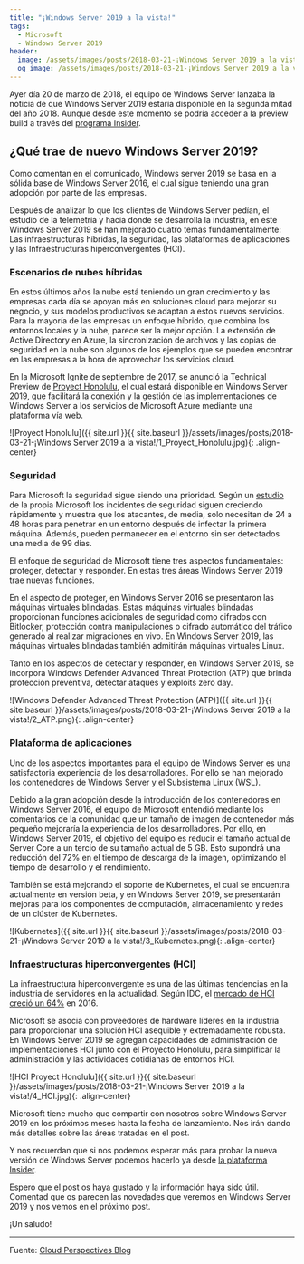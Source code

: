```yaml
---
title: "¡Windows Server 2019 a la vista!"
tags:
  - Microsoft
  - Windows Server 2019
header:
  image: /assets/images/posts/2018-03-21-¡Windows Server 2019 a la vista!/header.jpg
  og_image: /assets/images/posts/2018-03-21-¡Windows Server 2019 a la vista!/og.jpg
---
```


Ayer día 20 de marzo de 2018, el equipo de Windows Server lanzaba la noticia de que Windows Server 2019 estaría disponible en la segunda mitad del año 2018. Aunque desde este momento se podría acceder a la preview build a través del [programa Insider](https://insider.windows.com/en-us/for-business-getting-started-server/).

## ¿Qué trae de nuevo Windows Server 2019?

Como comentan en el comunicado, Windows server 2019 se basa en la sólida base de Windows Server 2016, el cual sigue teniendo una gran adopción por parte de las empresas.

Después de analizar lo que los clientes de Windows Server pedían, el estudio de la telemetría y hacía donde se desarrolla la industria, en este Windows Server 2019 se han mejorado cuatro temas fundamentalmente: Las infraestructuras híbridas, la seguridad, las plataformas de aplicaciones y las Infraestructuras hiperconvergentes (HCI).

### Escenarios de nubes híbridas

En estos últimos años la nube está teniendo un gran crecimiento y las empresas cada día se apoyan más en soluciones cloud para mejorar su negocio, y sus modelos productivos se adaptan a estos nuevos servicios. Para la mayoría de las empresas un enfoque híbrido, que combina los entornos locales y la nube, parece ser la mejor opción. La extensión de Active Directory en Azure, la sincronización de archivos y las copias de seguridad en la nube son algunos de los ejemplos que se pueden encontrar en las empresas a la hora de aprovechar los servicios cloud.

En la Microsoft Ignite de septiembre de 2017, se anunció la Technical Preview de [Proyect Honolulu](https://docs.microsoft.com/es-es/windows-server/manage/honolulu/honolulu), el cual estará disponible en Windows Server 2019, que facilitará la conexión y la gestión de las implementaciones de Windows Server a los servicios de Microsoft Azure mediante una plataforma vía web.

![Proyect Honolulu]({{ site.url }}{{ site.baseurl }}/assets/images/posts/2018-03-21-¡Windows Server 2019 a la vista!/1_Proyect_Honolulu.jpg){: .align-center}

### Seguridad

Para Microsoft la seguridad sigue siendo una prioridad. Según un [estudio]( https://cloud-platform-assets.azurewebsites.net/anatomy-of-a-breach/) de la propia Microsoft los incidentes de seguridad siguen creciendo rápidamente y muestra que los atacantes, de media, solo necesitan de 24 a 48 horas para penetrar en un entorno después de infectar la primera máquina. Además, pueden permanecer en el entorno sin ser detectados una media de 99 días.

El enfoque de seguridad de Microsoft tiene tres aspectos fundamentales: proteger, detectar y responder. En estas tres áreas Windows Server 2019 trae nuevas funciones.

En el aspecto de proteger, en Windows Server 2016 se presentaron las máquinas virtuales blindadas. Estas máquinas virtuales blindadas proporcionan funciones adicionales de seguridad como cifrados con Bitlocker, protección contra manipulaciones o cifrado automático del tráfico generado al realizar migraciones en vivo. En Windows Server 2019, las máquinas virtuales blindadas también admitirán máquinas virtuales Linux.

Tanto en los aspectos de detectar y responder, en Windows Server 2019, se incorpora Windows Defender Advanced Threat Protection (ATP) que brinda protección preventiva, detectar ataques y exploits zero day.

![Windows Defender Advanced Threat Protection (ATP)]({{ site.url }}{{ site.baseurl }}/assets/images/posts/2018-03-21-¡Windows Server 2019 a la vista!/2_ATP.png){: .align-center}

### Plataforma de aplicaciones

Uno de los aspectos importantes para el equipo de Windows Server es una satisfactoria experiencia de los desarrolladores. Por ello se han mejorado los contenedores de Windows Server y el Subsistema Linux (WSL).

Debido a la gran adopción desde la introducción de los contenedores en Windows Server 2016, el equipo de Microsoft entendió mediante los comentarios de la comunidad que un tamaño de imagen de contenedor más pequeño mejoraría la experiencia de los desarrolladores. Por ello, en Windows Server 2019, el objetivo del equipo es reducir el tamaño actual de Server Core a un tercio de su tamaño actual de 5 GB. Esto supondrá una reducción del 72% en el tiempo de descarga de la imagen, optimizando el tiempo de desarrollo y el rendimiento.

También se está mejorando el soporte de Kubernetes, el cual se encuentra actualmente en versión beta, y en Windows Server 2019, se presentarán mejoras para los componentes de computación, almacenamiento y redes de un clúster de Kubernetes.

![Kubernetes]({{ site.url }}{{ site.baseurl }}/assets/images/posts/2018-03-21-¡Windows Server 2019 a la vista!/3_Kubernetes.png){: .align-center}

### Infraestructuras hiperconvergentes (HCI)

La infraestructura hiperconvergente es una de las últimas tendencias en la industria de servidores en la actualidad. Según IDC, el [mercado de HCI creció un 64%](https://thestack.com/data-centre/2017/06/26/hyperconverged-market-grows-64-over-2016/) en 2016.

Microsoft se asocia con proveedores de hardware líderes en la industria para proporcionar una solución HCI asequible y extremadamente robusta. En Windows Server 2019 se agregan capacidades de administración de implementaciones HCI junto con el Proyecto Honolulu, para simplificar la administración y las actividades cotidianas de entornos HCI.

![HCI Proyect Honolulu]({{ site.url }}{{ site.baseurl }}/assets/images/posts/2018-03-21-¡Windows Server 2019 a la vista!/4_HCI.jpg){: .align-center}

Microsoft tiene mucho que compartir con nosotros sobre Windows Server 2019 en los próximos meses hasta la fecha de lanzamiento. Nos irán dando más detalles sobre las áreas tratadas en el post.

Y nos recuerdan que si nos podemos esperar más para probar la nueva versión de Windows Server podemos hacerlo ya desde [la plataforma Insider](https://insider.windows.com/en-us/for-business-getting-started-server/).

Espero que el post os haya gustado y la información haya sido útil. Comentad que os parecen las novedades que veremos en Windows Server 2019 y nos vemos en el próximo post.

¡Un saludo!

- - -

Fuente: [Cloud Perspectives Blog]( https://cloudblogs.microsoft.com/windowsserver/2018/03/20/introducing-windows-server-2019-now-available-in-preview/)
